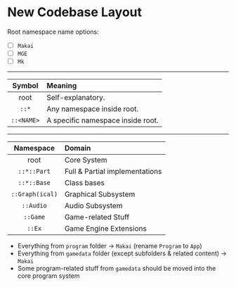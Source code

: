 # New Codebase Layout

Root namespace name options:
- [ ] `Makai`
- [ ] `MGE`
- [ ] `Mk`

---

| Symbol | Meaning |
|:-:|:-|
| root | Self-explanatory. |
| `::*` | Any namespace inside root. |
| `::<NAME>` | A specific namespace inside root. |

---

| Namespace | Domain |
|:-:|:-|
| root | Core System |
| `::*::Part` | Full & Partial implementations |
| `::*::Base` | Class bases |
| `::Graph(ical)` | Graphical Subsystem |
| `::Audio` | Audio Subsystem |
| `::Game` | Game-related Stuff |
| `::Ex` | Game Engine Extensions |


- Everything from `program` folder → `Makai` (rename `Program` to `App`)
- Everything from `gamedata` folder (except subfolders & related content) → `Makai`
- Some program-related stuff from `gamedata` should be moved into the core program system
